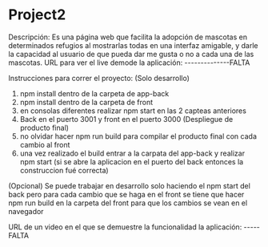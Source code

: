 # Project2

Descripción:
Es una página web que facilita la adopción de mascotas en determinados refugios al mostrarlas todas en una interfaz amigable, y darle la capacidad al usuario de que pueda dar me gusta o no a cada una de las mascotas.
URL para ver el live demode la aplicación:
--------------FALTA

Instrucciones para correr el proyecto:
(Solo desarrollo)
1) npm install dentro de la carpeta de app-back
2) npm install dentro de la carpeta de front
3) en consolas diferentes realizar npm start en las 2 capteas anteriores
4) Back en el puerto 3001 y front en el puerto 3000
(Despliegue de producto final)
5) no olvidar hacer npm run build para compilar el producto final con cada cambio al front
6) una vez realizado el build entrar a la carpata del app-back y realizar npm start (si se abre la aplicacion en el puerto del back entonces la construccion fué correcta)

(Opcional)
Se puede trabajar en desarrollo solo haciendo el npm start del back pero para cada cambio que se haga en el front se tiene que hacer npm run build en la carpeta del front para que los cambios se vean en el navegador

URL de un video en el que se demuestre la funcionalidad la aplicación:
-----FALTA
